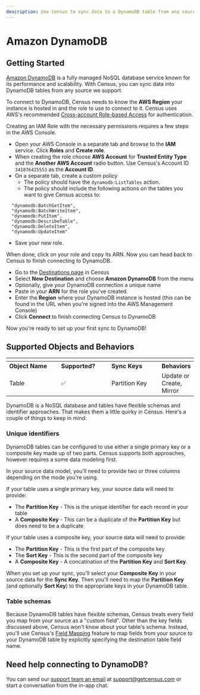 ```yaml
---
description: Use Census to sync data to a DynamoDB table from any source we support.
---
```


# Amazon DynamoDB

## Getting Started

[Amazon DynamoDB](https://docs.aws.amazon.com/dynamodb/) is a fully managed NoSQL database service known for its performance and scalability. With Census, you can sync data into DynamoDB tables from any source we support.

To connect to DynamoDB, Census needs to know the **AWS Region** your instance is hosted in and the role to use to connect to it. Census uses AWS's recommended [Cross-account Role-based Access](https://aws.amazon.com/blogs/apn/securely-accessing-customer-aws-accounts-with-cross-account-iam-roles/) for authentication.

Creating an IAM Role with the necessary permissions requires a few steps in the AWS Console.

* Open your AWS Console in a separate tab and browse to the **IAM** service. Click **Roles** and **Create role**.
* When creating the role choose **AWS Account** for **Trusted Entity Type** and the **Another AWS Account** radio button. Use Census's Account ID `341876425553` as the **Account ID**.
* On a separate tab, create a custom policy
  * The policy should have the `dynamodb:ListTables` action.
  * The policy should include the following actions on the tables you want to give Census access to:

```
  "dynamodb:BatchGetItem",
  "dynamodb:BatchWriteItem",
  "dynamodb:PutItem",
  "dynamodb:DescribeTable",
  "dynamodb:DeleteItem",
  "dynamodb:UpdateItem"
```

* Save your new role.

When done, click on your role and copy its ARN. Now you can head back to Census to finish connecting to DynamoDB.

* Go to the [Destinations page](https://app.getcensus.com/destinations) in Census
* Select **New Destination** and choose **Amazon DynamoDB** from the menu
* Optionally, give your DynamoDB connection a unique name
* Paste in your **ARN** for the role you've created.
* Enter the **Region** where your DynamoDB instance is hosted (this can be found in the URL when you're signed into the AWS Management Console)
* Click **Connect** to finish connecting Census to DynamoDB

Now you're ready to set up your first sync to DynamoDB!

## Supported Objects and Behaviors <a href="#supported-objects-and-behaviors" id="supported-objects-and-behaviors"></a>

<table data-header-hidden><thead><tr><th width="168.6600566572238"></th><th width="137"></th><th width="154"></th><th></th></tr></thead><tbody><tr><td><strong>Object Name</strong></td><td><strong>Supported?</strong></td><td><strong>Sync Keys</strong></td><td><strong>Behaviors</strong></td></tr><tr><td>Table</td><td>✅</td><td>Partition Key</td><td>Update or Create, Mirror</td></tr></tbody></table>

DynamoDB is a NoSQL database and tables have flexible schemas and identifier approaches. That makes them a little quirky in Census. Here's a couple of things to keep in mind:

### Unique identifiers

DynamoDB tables can be configured to use either a single primary key or a composite key made up of two parts. Census supports both approaches, however requires a some data modeling first.

In your source data model, you'll need to provide two or three columns depending on the mode you're using.

If your table uses a single primary key, your source data will need to provide:

* The **Partition Key** - This is the unique identifier for each record in your table
* A **Composite Key** - This can be a duplicate of the **Partition Key** but does need to be a duplicate

If your table uses a composite key, your source data will need to provide:

* The **Partition Key** - This is the first part of the composite key
* The **Sort Key** - This is the second part of the composite key
* A **Composite Key** - A concatination of the **Partition Key** and **Sort Key**.

When you set up your sync, you'll select your **Composite Key** in your source data for the **Sync Key**. Then you'll need to map the **Partition Key** (and optionally **Sort Key**) to the appropriate keys in your DynamoDB table.

### Table schemas

Because DynamoDB tables have flexible schemas, Census treats every field you map from your source as a "custom field". Other than the key fields discussed above, Census won't know about your table's schema. Instead, you'll use Census's [Field Mapping](../syncs/core-concept/#field-mappings) feature to map fields from your source to your DynamoDB table by explicitly specifying the destination table field name.

## Need help connecting to DynamoDB?

You can send our [support team an email](mailto:support@getcensus.com) at support@getcensus.com or start a conversation from the in-app chat.
